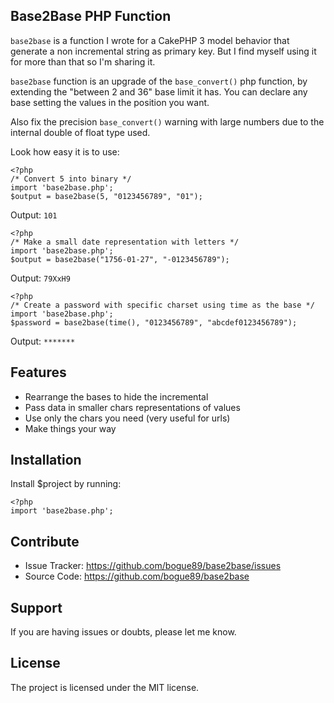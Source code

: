 
Base2Base PHP Function
------------

`base2base` is a function I wrote for a CakePHP 3 model behavior that generate a non incremental string as primary key. But I find myself using it for more than that so I'm sharing it.

`base2base` function is an upgrade of the `base_convert()` php function, by extending the "between 2 and 36" base limit it has.
You can declare any base setting the values in the position you want.

Also fix the precision `base_convert()` warning with large numbers due to the internal double of float type used.

Look how easy it is to use:

    <?php
    /* Convert 5 into binary */
    import 'base2base.php';
    $output = base2base(5, "0123456789", "01");
   Output: `101`
   
   
	<?php
    /* Make a small date representation with letters */
    import 'base2base.php';
    $output = base2base("1756-01-27", "-0123456789");
    
   Output: `79XxH9`

    <?php
    /* Create a password with specific charset using time as the base */
    import 'base2base.php';
    $password = base2base(time(), "0123456789", "abcdef0123456789");
   Output: `*******`


Features
--------

- Rearrange the bases to hide the incremental
- Pass data in smaller chars representations of values
- Use only the chars you need (very useful for urls)
- Make things your way

Installation
------------

Install $project by running:

    <?php
	import 'base2base.php';

Contribute
----------

- Issue Tracker: https://github.com/bogue89/base2base/issues
- Source Code: https://github.com/bogue89/base2base

Support
-------

If you are having issues or doubts, please let me know.

License
-------
The project is licensed under the MIT license.